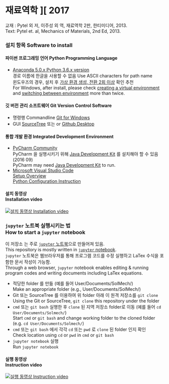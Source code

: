 # 재료역학 ][ 2017

교재 : Pytel 외 저, 이주성 외 역, 재료역학 2판, 한티미디어, 2013.<br>
Text: Pytel et. al, Mechanics of Materials, 2nd Ed, 2013.

### 설치 항목 Software to install

#### 파이썬 프로그래밍 언어 Python Programming Language
* [Anaconda 5.0.x Python 3.6.x version](https://www.continuum.io/downloads) <br>
경로 이름에 한글을 사용할 수 없음 Use ASCII characters for path name<br>
윈도우즈의 경우, 설치 후 [가상 환경 생성, 전환 2회 이상](https://graspthegist.com/post/learn-conda-1/) 확인 추천<br>
For Windows, after install, please check [creating a virtual environment](https://conda.io/docs/user-guide/tasks/manage-environments.html#creating-an-environment-with-commands) and [switching between environment](https://conda.io/docs/user-guide/tasks/manage-environments.html#activating-an-environment) more than twice.

#### 깃 버전 관리 소프트웨어 Git Version Control Software
* 명령행 Commandline [Git for Windows](https://git-scm.com/download/win)
* GUI [SourceTree](https://www.sourcetreeapp.com/download/) 또는 or [Github Desktop](https://desktop.github.com/)

#### 통합 개발 환경 Integrated Development Environment
* [PyCharm Community](https://www.jetbrains.com/pycharm/download/)<br>
PyCharm 을 실행시키기 위해 [Java Development Kit](http://www.oracle.com/technetwork/java/javase/downloads/index.html) 를 설치해야 할 수 있음 (2016 09)<br>
PyCharm may need [Java Development Kit](http://www.oracle.com/technetwork/java/javase/downloads/index.html) to run.
* [Microsoft Visual Studio Code](https://code.visualstudio.com/download)<br>
[Setup Overview](https://code.visualstudio.com/docs/setup/setup-overview)<br>
[Python Configuration Instruction](https://code.visualstudio.com/docs/python/python-tutorial)

#### 설치 동영상<br>Installation video
[![설치 동영상 Installation video](https://i.ytimg.com/vi/NAQn1jQws3Q/hqdefault.jpg)](https://www.youtube.com/embed/videoseries?list=PLA6B0Lmr9oJOuvxMPNjDcnAfmqw907Bqy)

### `jupyter` 노트북 실행시키는 법<br>How to start a `jupyter` notebook
이 저장소 는 주로 [`jupyter` 노트북](http://blog.ncsoft.com/?p=21870)으로 만들어져 있음.<br>
This repository is mostly written in [`jupyter` notebook](http://arogozhnikov.github.io/2016/09/10/jupyter-features.html).<br>
`jupyter` 노트북은 웹브라우저를 통해 프로그램 코드를 수정 실행하고 LaTex 수식을 포함한 문서 작성이 가능함.<br>
Through a web browser, `jupyter` notebook enables editing & running program codes and writing documents including LaTex equations.<br>

* 적당한 folder 를 만듦 (예를 들어 User/Documents/SolMech/) <br> Make an appropriate folder (e.g., User/Documents/SolMech/)
* Git 또는 SourceTree 를 이용하여 위 folder 아래 이 원격 저장소를 `git clone` <br> Using the Git or SourceTree, `git clone` this repository under the folder
* `cmd` 또는 `git bash` 실행한 후 `clone` 된 지역 저장소 folder로 이동 (예를 들어 `cd User/Documents/Solmech/`) <br> Start `cmd` or `git bash` and change working folder to the cloned folder (e.g. `cd User/Documents/Solmech/`)
* `cmd` 또는 `git bash` 에서 각각 `cd` 또는 `pwd` 로 `clone` 된 folder 인지 확인 <br>Check location using `cd` or `pwd` in `cmd` or `git bash`
* `jupyter notebook` 실행 <br>Run `jupyter notebook`

#### 실행 동영상<br>Instruction video
[![실행 동영상 Instruction video](https://i.ytimg.com/vi/W6ynqGKJFSs/hqdefault.jpg)](https://www.youtube.com/embed/videoseries?list=PLA6B0Lmr9oJO9HeSC74wqxECtwpUPJfdm)
